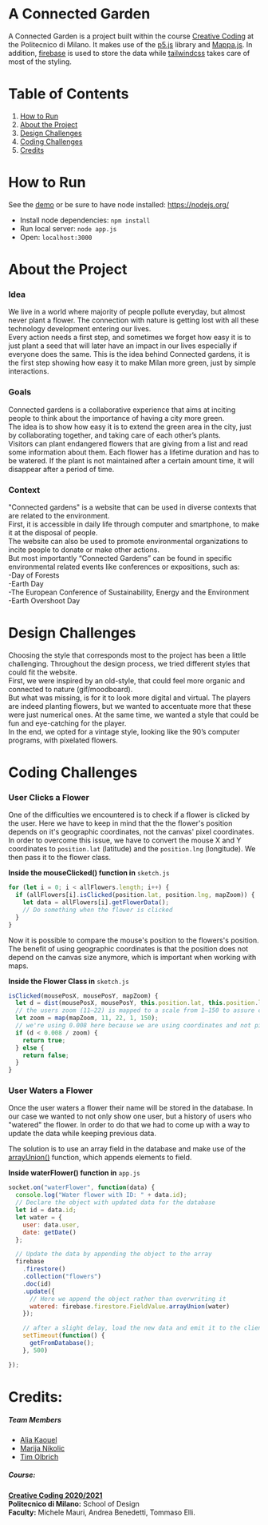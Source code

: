 # A Connected Garden
A Connected Garden is a project built within the course [Creative Coding](https://drawwithcode.github.io/2020/) at the Politecnico di Milano. It makes use of the [p5.js](https://p5js.org) library and [Mappa.js](https://mappa.js.org). In addition, [firebase](https://mappa.js.org) is used to store the data while [tailwindcss](https://github.com/tailwindlabs/tailwindcss) takes care of most of the styling.

# Table of Contents
1. [How to Run](#how-to-run)
2. [About the Project](#about-the-project)
3. [Design Challenges](#design-challenges)
4. [Coding Challenges](#coding-challenges)
5. [Credits](#credits)

# How to Run
See the [demo](https://github.com/drawwithcode/2020-undefined/deployments/activity_log?environment=a-connected-garden) or
be sure to have node installed: https://nodejs.org/
* Install node dependencies: `npm install`
* Run local server: `node app.js`
* Open: `localhost:3000`

# About the Project

### Idea
We live in a world where majority of people pollute everyday, but almost never plant a flower. The connection with nature is getting lost with all these technology development entering our lives. <br>
Every action needs a first step, and sometimes we forget how easy it is to just plant a seed that will later have an impact in our lives especially if everyone does the same.
This is the idea behind Connected gardens, it is the first step showing how easy it to make Milan more green, just by simple interactions.



### Goals
Connected gardens is a collaborative experience that aims at inciting people to think about the importance of having a city more green. <br>
The idea is to show how easy it is to extend the green area in the city, just by collaborating together, and taking care of each other’s plants. <br>
Visitors can plant endangered flowers that are giving from a list and read some information about them. Each flower has a lifetime duration  and has to be watered. If the plant is not maintained after a certain amount time, it will disappear after a period of time.



### Context
"Connected gardens" is a website that can be used in diverse contexts that are related to the environment. <br>
First, it is accessible in daily life through computer and smartphone, to make it at the disposal of people. <br>
The website can also be used to promote environmental organizations to incite people to donate or make other actions. <br>
But most importantly “Connected Gardens” can be found in specific environmental related events like conferences or expositions, such as:  <br>
-Day of Forests <br>
-Earth Day <br>
-The European Conference of Sustainability, Energy and the Environment <br>
-Earth Overshoot Day <br>

# Design Challenges

Choosing the style that corresponds most to the project has been a little challenging. Throughout the design process, we tried different styles that could fit the website. <br>
First, we were inspired by an old-style, that could feel more organic and connected to nature (gif/moodboard).<br>
But what was missing, is for it to look more digital and virtual. The players are indeed planting flowers, but we wanted to accentuate more that these were just numerical ones. At the same time, we wanted a style that could be fun and eye-catching for the player. <br>
In the end, we opted for a vintage style, looking like the 90’s computer programs, with pixelated flowers.<br>



# Coding Challenges

### User Clicks a Flower
One of the difficulties we encountered is to check if a flower is clicked by the user. Here we have to keep in mind that the the flower's position depends on it's geographic coordinates, not the canvas' pixel coordinates. In order to overcome this issue, we have to convert the mouse X and Y coordinates to `position.lat` (latitude) and the `position.lng` (longitude). We then pass it to the flower class.

**Inside the mouseClicked() function in** `sketch.js`
```javascript
for (let i = 0; i < allFlowers.length; i++) {
  if (allFlowers[i].isClicked(position.lat, position.lng, mapZoom)) {
    let data = allFlowers[i].getFlowerData();
    // Do something when the flower is clicked
  }
}
```

Now it is possible to compare the mouse's position to the flowers's position. The benefit of using geographic coordinates is that the position does not depend on the canvas size anymore, which is important when working with maps.

**Inside the Flower Class in** `sketch.js`
```javascript
isClicked(mousePosX, mousePosY, mapZoom) {
  let d = dist(mousePosX, mousePosY, this.position.lat, this.position.lng);
  // the users zoom (11–22) is mapped to a scale from 1–150 to assure click accuracy on all zoom levels
  let zoom = map(mapZoom, 11, 22, 1, 150);
  // we're using 0.008 here because we are using coordinates and not pixels
  if (d < 0.008 / zoom) {
    return true;
  } else {
    return false;
  }
}
```
### User Waters a Flower

Once the user waters a flower their name will be stored in the database. In our case we wanted to not only show one user, but a history of users who "watered" the flower. In order to do that we had to come up with a way to update the data while keeping previous data.

The solution is to use an array field in the database and make use of the [arrayUnion()](https://firebase.google.com/docs/firestore/manage-data/add-data) function, which appends elements to field.

**Inside waterFlower() function in** `app.js`
```javascript
socket.on("waterFlower", function(data) {
  console.log("Water flower with ID: " + data.id);
  // Declare the object with updated data for the database
  let id = data.id;
  let water = {
    user: data.user,
    date: getDate()
  };

  // Update the data by appending the object to the array
  firebase
    .firestore()
    .collection("flowers")
    .doc(id)
    .update({
      // Here we append the object rather than overwriting it
      watered: firebase.firestore.FieldValue.arrayUnion(water)
    });

    // after a slight delay, load the new data and emit it to the clients
    setTimeout(function() {
      getFromDatabase();
    }, 500)

});
```

# Credits:

##### Team Members
* [Alia Kaouel](#)
* [Marija Nikolic](#)
* [Tim Olbrich]("https://timolbrich.com")

##### Course:
**[Creative Coding 2020/2021](https://drawwithcode.github.io/2020/)**<br>
**Politecnico di Milano:** School of Design<br>
**Faculty:** Michele Mauri, Andrea Benedetti, Tommaso Elli.
